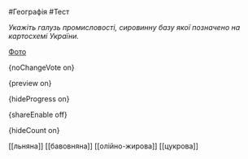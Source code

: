 #Географія #Тест

*Укажіть галузь промисловості, сировинну базу якої позначено на картосхемі України.*

[Фото](https://zno.osvita.ua//doc/images/znotest/51/5194/114308_30.jpg)

{noChangeVote on}

{preview on}

{hideProgress on}

{shareEnable off}

{hideCount on}

[[льняна]]
[[бавовняна]]
[[олійно-жирова]]
[[цукрова]]

